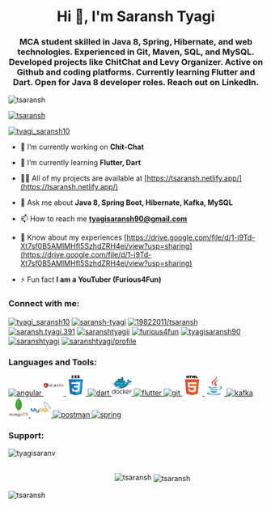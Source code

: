 <h1 align="center">Hi 👋, I'm Saransh Tyagi</h1>
<h3 align="center">MCA student skilled in Java 8, Spring, Hibernate, and web technologies. Experienced in Git, Maven, SQL, and MySQL. Developed projects like ChitChat and Levy Organizer. Active on Github and coding platforms. Currently learning Flutter and Dart. Open for Java 8 developer roles. Reach out on LinkedIn.</h3>

<p align="left"> <img src="https://komarev.com/ghpvc/?username=tsaransh&label=Profile%20views&color=0e75b6&style=flat-square" alt="tsaransh" /> </p>

<p align="left"> <a href="https://github.com/ryo-ma/github-profile-trophy"><img src="https://github-profile-trophy.vercel.app/?username=tsaransh" alt="tsaransh" /></a> </p>

<p align="left"> <a href="https://twitter.com/tyagi_saransh10" target="blank"><img src="https://img.shields.io/twitter/follow/tyagi_saransh10?logo=twitter&style=for-the-badge" alt="tyagi_saransh10" /></a> </p>

- 🔭 I’m currently working on **Chit-Chat**

- 🌱 I’m currently learning **Flutter, Dart**

- 👨‍💻 All of my projects are available at [https://tsaransh.netlify.app/](https://tsaransh.netlify.app/)

- 💬 Ask me about **Java 8, Spring Boot, Hibernate, Kafka, MySQL**

- 📫 How to reach me **tyagisaransh90@gmail.com**

- 📄 Know about my experiences [https://drive.google.com/file/d/1-i9Td-Xt7sf0B5AMlMHfI5SzhdZRH4ei/view?usp=sharing](https://drive.google.com/file/d/1-i9Td-Xt7sf0B5AMlMHfI5SzhdZRH4ei/view?usp=sharing)

- ⚡ Fun fact **I am a YouTuber (Furious4Fun)**

<h3 align="left">Connect with me:</h3>
<p align="left">
<a href="https://twitter.com/tyagi_saransh10" target="blank"><img align="center" src="https://raw.githubusercontent.com/rahuldkjain/github-profile-readme-generator/master/src/images/icons/Social/twitter.svg" alt="tyagi_saransh10" height="30" width="40" /></a>
<a href="https://linkedin.com/in/saransh-tyagi" target="blank"><img align="center" src="https://raw.githubusercontent.com/rahuldkjain/github-profile-readme-generator/master/src/images/icons/Social/linked-in-alt.svg" alt="saransh-tyagi" height="30" width="40" /></a>
<a href="https://stackoverflow.com/users/19822011/tsaransh" target="blank"><img align="center" src="https://raw.githubusercontent.com/rahuldkjain/github-profile-readme-generator/master/src/images/icons/Social/stack-overflow.svg" alt="19822011/tsaransh" height="30" width="40" /></a>
<a href="https://fb.com/saransh.tyagi.391" target="blank"><img align="center" src="https://raw.githubusercontent.com/rahuldkjain/github-profile-readme-generator/master/src/images/icons/Social/facebook.svg" alt="saransh.tyagi.391" height="30" width="40" /></a>
<a href="https://instagram.com/saranshtyagii" target="blank"><img align="center" src="https://raw.githubusercontent.com/rahuldkjain/github-profile-readme-generator/master/src/images/icons/Social/instagram.svg" alt="saranshtyagii" height="30" width="40" /></a>
<a href="https://www.youtube.com/@furious4fun" target="blank"><img align="center" src="https://raw.githubusercontent.com/rahuldkjain/github-profile-readme-generator/master/src/images/icons/Social/youtube.svg" alt="furious4fun" height="30" width="40" /></a>
<a href="https://www.hackerrank.com/tyagisaransh90" target="blank"><img align="center" src="https://raw.githubusercontent.com/rahuldkjain/github-profile-readme-generator/master/src/images/icons/Social/hackerrank.svg" alt="tyagisaransh90" height="30" width="40" /></a>
<a href="https://www.leetcode.com/saranshtyagi" target="blank"><img align="center" src="https://raw.githubusercontent.com/rahuldkjain/github-profile-readme-generator/master/src/images/icons/Social/leet-code.svg" alt="saranshtyagi" height="30" width="40" /></a>
<a href="https://auth.geeksforgeeks.org/user/saranshtyagi/profile" target="blank"><img align="center" src="https://raw.githubusercontent.com/rahuldkjain/github-profile-readme-generator/master/src/images/icons/Social/geeks-for-geeks.svg" alt="saranshtyagi/profile" height="30" width="40" /></a>
</p>

<h3 align="left">Languages and Tools:</h3>
<p align="left"> <a href="https://angular.io" target="_blank" rel="noreferrer"> <img src="https://angular.io/assets/images/logos/angular/angular.svg" alt="angular" width="40" height="40"/> </a> <a href="https://angular.io" target="_blank" rel="noreferrer"> <img src="https://raw.githubusercontent.com/devicons/devicon/master/icons/angularjs/angularjs-original-wordmark.svg" alt="angularjs" width="40" height="40"/> </a> <a href="https://www.w3schools.com/css/" target="_blank" rel="noreferrer"> <img src="https://raw.githubusercontent.com/devicons/devicon/master/icons/css3/css3-original-wordmark.svg" alt="css3" width="40" height="40"/> </a> <a href="https://dart.dev" target="_blank" rel="noreferrer"> <img src="https://www.vectorlogo.zone/logos/dartlang/dartlang-icon.svg" alt="dart" width="40" height="40"/> </a> <a href="https://www.docker.com/" target="_blank" rel="noreferrer"> <img src="https://raw.githubusercontent.com/devicons/devicon/master/icons/docker/docker-original-wordmark.svg" alt="docker" width="40" height="40"/> </a> <a href="https://flutter.dev" target="_blank" rel="noreferrer"> <img src="https://www.vectorlogo.zone/logos/flutterio/flutterio-icon.svg" alt="flutter" width="40" height="40"/> </a> <a href="https://git-scm.com/" target="_blank" rel="noreferrer"> <img src="https://www.vectorlogo.zone/logos/git-scm/git-scm-icon.svg" alt="git" width="40" height="40"/> </a> <a href="https://www.w3.org/html/" target="_blank" rel="noreferrer"> <img src="https://raw.githubusercontent.com/devicons/devicon/master/icons/html5/html5-original-wordmark.svg" alt="html5" width="40" height="40"/> </a> <a href="https://www.java.com" target="_blank" rel="noreferrer"> <img src="https://raw.githubusercontent.com/devicons/devicon/master/icons/java/java-original.svg" alt="java" width="40" height="40"/> </a> <a href="https://kafka.apache.org/" target="_blank" rel="noreferrer"> <img src="https://www.vectorlogo.zone/logos/apache_kafka/apache_kafka-icon.svg" alt="kafka" width="40" height="40"/> </a> <a href="https://www.mongodb.com/" target="_blank" rel="noreferrer"> <img src="https://raw.githubusercontent.com/devicons/devicon/master/icons/mongodb/mongodb-original-wordmark.svg" alt="mongodb" width="40" height="40"/> </a> <a href="https://www.mysql.com/" target="_blank" rel="noreferrer"> <img src="https://raw.githubusercontent.com/devicons/devicon/master/icons/mysql/mysql-original-wordmark.svg" alt="mysql" width="40" height="40"/> </a> <a href="https://postman.com" target="_blank" rel="noreferrer"> <img src="https://www.vectorlogo.zone/logos/getpostman/getpostman-icon.svg" alt="postman" width="40" height="40"/> </a> <a href="https://spring.io/" target="_blank" rel="noreferrer"> <img src="https://www.vectorlogo.zone/logos/springio/springio-icon.svg" alt="spring" width="40" height="40"/> </a> </p>

<h3 align="left">Support:</h3>
<p><a href="https://www.buymeacoffee.com/tyagisaranv"> <img align="left" src="https://cdn.buymeacoffee.com/buttons/v2/default-yellow.png" height="50" width="210" alt="tyagisaranv" /></a></p><br><br>

<p><img align="left" src="https://github-readme-stats.vercel.app/api/top-langs?username=tsaransh&show_icons=true&locale=en&layout=compact" alt="tsaransh" /></p>

<p>&nbsp;<img align="center" src="https://github-readme-stats.vercel.app/api?username=tsaransh&show_icons=true&locale=en" alt="tsaransh" /></p>

<p><img align="center" src="https://github-readme-streak-stats.herokuapp.com/?user=tsaransh&theme=dark" alt="tsaransh" /></p>

